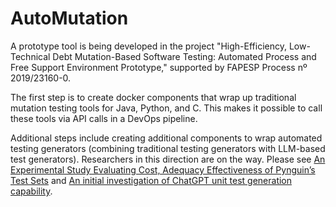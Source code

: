# AutoMutation

A prototype tool is being developed in the project "High-Efficiency, Low-Technical Debt Mutation-Based Software Testing: Automated Process and Free Support Environment Prototype," supported by FAPESP Process nº 2019/23160-0.

The first step is to create docker components that wrap up traditional mutation testing tools for Java, Python, and C. This makes it possible to call these tools via API calls in a DevOps pipeline.

Additional steps include creating additional components to wrap automated testing generators (combining traditional testing generators with LLM-based test generators). Researchers in this direction are on the way. Please see [An Experimental Study Evaluating Cost, Adequacy Effectiveness of Pynguin’s Test Sets](https://doi.org/10.1145/3624032.3624034) and [An initial investigation of ChatGPT unit test generation capability](https://doi.org/10.1145/3624032.3624035).

